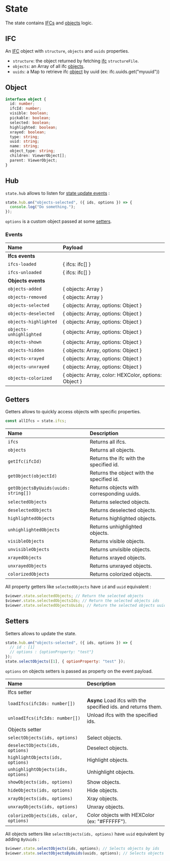 # State

The state contains [IFCs](#ifc) and [objects](#object) logic.

## IFC

An [IFC](https://github.com/bimdata/javascript-api-client/blob/master/docs/Ifc.md) object with `structure`, `objects` and `uuids` properties.

- `structure`: the object returned by fetching [ifc](https://github.com/bimdata/javascript-api-client/blob/master/docs/Ifc.md) `structureFile`.
- `objects`: an Array of all ifc [objects](#object).
- `uuids`: a Map to retrieve ifc [object](#object) by uuid (ex: ifc.uuids.get("myuuid"))

## Object

```typescript
interface object {
  id: number;
  ifcId: number;
  visible: boolean;
  pickable: boolean;
  selected: boolean;
  highlighted: boolean;
  xrayed: boolean;
  type: string;
  uuid: string;
  name: string;
  object_type: string;
  children: ViewerObject[];
  parent: ViewerObject;
}
```

## Hub

`state.hub` allows to listen for [state update events](#events) :

```javascript
state.hub.on("objects-selected", ({ ids, options }) => {
  console.log("Do something.");
});
```

`options` is a custom object passed at some [setters](#setters).

### Events

| Name                    | Payload                                              |
| :---------------------- | :--------------------------------------------------- |
| **Ifcs events**         |                                                      |
| `ifcs-loaded`           | { ifcs: ifc[] }                                      |
| `ifcs-unloaded`         | { ifcs: ifc[] }                                      |
| **Objects events**      |                                                      |
| `objects-added`         | { objects: Array }                                   |
| `objects-removed`       | { objects: Array }                                   |
| `objects-selected`      | { objects: Array, options: Object }                  |
| `objects-deselected`    | { objects: Array, options: Object }                  |
| `objects-highlighted`   | { objects: Array, options: Object }                  |
| `objects-unhighlighted` | { objects: Array, options: Object }                  |
| `objects-shown`         | { objects: Array, options: Object }                  |
| `objects-hidden`        | { objects: Array, options: Object }                  |
| `objects-xrayed`        | { objects: Array, options: Object }                  |
| `objects-unxrayed`      | { objects: Array, options: Object }                  |
| `objects-colorized`     | { objects: Array, color: HEXColor, options: Object } |

## Getters

Getters allows to quickly access objects with specific properties.

```javascript
const allIfcs = state.ifcs;
```

| Name                                 | Description                               |
| :----------------------------------- | :---------------------------------------- |
| `ifcs`                               | Returns all ifcs.                         |
| `objects`                            | Returns all objects.                      |
| `getIfc(ifcId)`                      | Returns the ifc with the specified id.    |
| `getObject(objectId)`                | Returns the object with the specified id. |
| `getObjectsByUuids(uuids: string[])` | Returns objects with corresponding uuids. |
| `selectedObjects`                    | Returns selected objects.                 |
| `deselectedObjects`                  | Returns deselected objects.               |
| `highlightedObjects`                 | Returns highlighted objects.              |
| `unhighlightedObjects`               | Returns unhighlighted objects.            |
| `visibleObjects`                     | Returns visible objects.                  |
| `unvisibleObjects`                   | Returns unvisible objects.                |
| `xrayedObjects`                      | Returns xrayed objects.                   |
| `unxrayedObjects`                    | Returns unxrayed objects.                 |
| `colorizedObjects`                   | Returns colorized objects.                |

All property getters like `selectedObjects` have `id` and `uuid` equivalent :

```javascript
$viewer.state.selectedObjects; // Return the selected objects
$viewer.state.selectedObjectsIds; // Return the selected objects ids
$viewer.state.selectedObjectsUuids; // Return the selected objects uuids
```

## Setters

Setters allows to update the state.

```javascript
state.hub.on("objects-selected", ({ ids, options }) => {
  // id : [1]
  // options : {optionProperty: "test"}
});
state.selectObjects([1], { optionProperty: "test" });
```

`options` on objects setters is passed as property on the event payload.

| Name                                   | Description                                                   |
| :------------------------------------- | :------------------------------------------------------------ |
| Ifcs setter                            |                                                               |
| `loadIfcs(ifcIds: number[])`           | **Async** Load ifcs with the specified ids. and returns them. |
| `unloadIfcs(ifcIds: number[])`         | Unload ifcs with the specified ids.                           |
| Objects setter                         |                                                               |
| `selectObjects(ids, options)`          | Select objects.                                               |
| `deselectObjects(ids, options)`        | Deselect objects.                                             |
| `highlightObjects(ids, options)`       | Highlight objects.                                            |
| `unhighlightObjects(ids, options)`     | Unhighlight objects.                                          |
| `showObjects(ids, options)`            | Show objects.                                                 |
| `hideObjects(ids, options)`            | Hide objects.                                                 |
| `xrayObjects(ids, options)`            | Xray objects.                                                 |
| `unxrayObjects(ids, options)`          | Unxray objects.                                               |
| `colorizeObjects(ids, color, options)` | Color objects with HEXColor (ex: "#FFFFFF").                  |

All objects setters like `selectObjects(ids, options)` have `uuid` equivalent by adding `ByUuids` :

```javascript
$viewer.state.selectObjects(ids, options); // Selects objects by ids
$viewer.state.selectObjectsByUuids(uuids, options); // Selects objects by uuids
```
